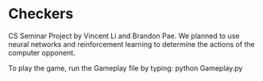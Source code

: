 # Checkers
CS Seminar Project by Vincent Li and Brandon Pae. We planned to use neural networks and reinforcement learning to determine the actions of the computer opponent.

To play the game, run the Gameplay file by typing: python Gameplay.py
